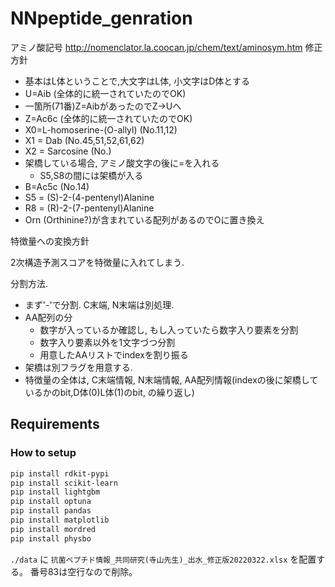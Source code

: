 # NNpeptide_genration

アミノ酸記号 http://nomenclator.la.coocan.jp/chem/text/aminosym.htm
修正方針

- 基本はL体ということで,大文字はL体, 小文字はD体とする
- U=Aib (全体的に統一されていたのでOK)
- 一箇所(71番)Z=AibがあったのでZ->Uへ
- Z=Ac6c (全体的に統一されていたのでOK)
- X0=L-homoserine-(O-allyl) (No.11,12)
- X1 = Dab (No.45,51,52,61,62)
- X2 = Sarcosine (No.)
- 架橋している場合, アミノ酸文字の後に=を入れる
  - S5,S8の間には架橋が入る
- B=Ac5c (No.14)
- S5 = (S)-2-(4-pentenyl)Alanine
- R8 = (R)-2-(7-pentenyl)Alanine
- Orn (Orthinine?)が含まれている配列があるのでOに置き換え

特徴量への変換方針

2次構造予測スコアを特徴量に入れてしまう.

分割方法.

- まず'-'で分割. C末端, N末端は別処理. 
- AA配列の分
  - 数字が入っているか確認し, もし入っていたら数字入り要素を分割
  - 数字入り要素以外を1文字づつ分割
  - 用意したAAリストでindexを割り振る
- 架橋は別フラグを用意する.
- 特徴量の全体は, C末端情報, N末端情報, AA配列情報(indexの後に架橋しているかのbit,D体(0)L体(1)のbit, の繰り返し) 

## Requirements

### How to setup

```bash
pip install rdkit-pypi
pip install scikit-learn
pip install lightgbm
pip install optuna
pip install pandas
pip install matplotlib
pip install mordred
pip install physbo
```

`./data` に `抗菌ペプチド情報_共同研究(寺山先生)_出水_修正版20220322.xlsx` を配置する。
番号83は空行なので削除。

